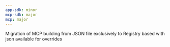 ```yaml
---
app-sdk: minor
mcp-sdk: major
mcp: major
---
```


Migration of MCP building from JSON file exclusively to Registry based with json available for overrides
